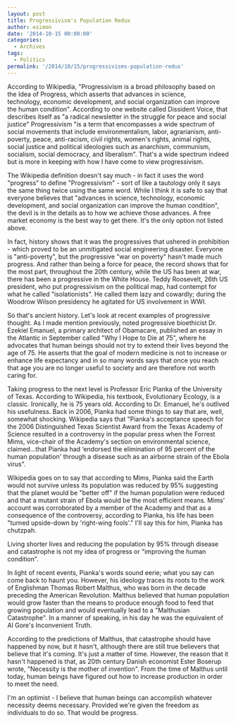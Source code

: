 ```yaml
---
layout: post
title: Progressivism's Population Redux
author: esimon
date: '2014-10-15 00:00:00'
categories:
  - Archives
tags:
  - Politics
permalink: '/2014/10/15/progressivisms-population-redux'
---
```

According to Wikipedia, "Progressivism is a broad philosophy based on the Idea of Progress, which asserts that advances in science, technology, economic development, and social organization can improve the human condition". According to one website called Dissident Voice, that describes itself as "a radical newsletter in the struggle for peace and social justice" Progressivism "is a term that encompasses a wide spectrum of social movements that include environmentalism, labor, agrarianism, anti-poverty, peace, anti-racism, civil rights, women's rights, animal rights, social justice and political ideologies such as anarchism, communism, socialism, social democracy, and liberalism". That's a wide spectrum indeed but is more in keeping with how I have come to view progressivism. 

The Wikipedia definition doesn't say much - in fact it uses the word "progress" to define "Progressivism" - sort of like a tautology only it says the same thing twice using the same word. While I think it is safe to say that everyone believes that "advances in science, technology, economic development, and social organization can improve the human condition", the devil is in the details as to how we achieve those advances. A free market economy is the best way to get there. It's the only option not listed above. 

In fact, history shows that it was the progressives that ushered in prohibition - which proved to be an unmitigated social engineering disaster. Everyone is "anti-poverty", but the progressive "war on poverty" hasn't made much progress. And rather than being a force for peace, the record shows that for the most part, throughout the 20th century, while the US has been at war, there has been a progressive in the White House. Teddy Roosevelt, 26th US president, who put progressivism on the political map, had contempt for what he called "isolationists". He called them lazy and cowardly; during the Woodrow Wilson presidency he agitated for US involvement in WWI. 

So that's ancient history. Let's look at recent examples of progressive thought. As I made mention previously, noted progressive bioethicist Dr. Ezekiel Emanuel, a primary architect of Obamacare, published an essay in the Atlantic in September called "Why I Hope to Die at 75", where he advocates that human beings should not try to extend their lives beyond the age of 75. He asserts that the goal of modern medicine is not to increase or enhance life expectancy and in so many words says that once you reach that age you are no longer useful to society and are therefore not worth caring for. 

Taking progress to the next level is Professor Eric Pianka of the University of Texas. According to Wikipedia, his textbook, Evolutionary Ecology, is a classic. Ironically, he is 75 years old. According to Dr. Emanuel, he's outlived his usefulness. Back in 2006, Pianka had some things to say that are, well, somewhat shocking. Wikipedia says that "Pianka's acceptance speech for the 2006 Distinguished Texas Scientist Award from the Texas Academy of Science resulted in a controversy in the popular press when the Forrest Mims, vice-chair of the Academy's section on environmental science, claimed...that Pianka had ‘endorsed the elimination of 95 percent of the human population' through a disease such as an airborne strain of the Ebola virus".  

Wikipedia goes on to say that according to Mims, Pianka said the Earth would not survive unless its population was reduced by 95% suggesting that the planet would be "better off" if the human population were reduced and that a mutant strain of Ebola would be the most efficient means. Mims' account was corroborated by a member of the Academy and that as a consequence of the controversy, according to Pianka, his life has been "turned upside-down by 'right-wing fools'." I'll say this for him, Pianka has chutzpah. 

Living shorter lives and reducing the population by 95% through disease and catastrophe is not my idea of progress or "improving the human condition".

In light of recent events, Pianka's words sound eerie; what you say can come back to haunt you. However, his ideology traces its roots to the work of Englishman Thomas Robert Malthus, who was born in the decade preceding the American Revolution. Malthus believed that human population would grow faster than the means to produce enough food to feed that growing population and would eventually lead to a "Malthusian Catastrophe". In a manner of speaking, in his day he was the equivalent of Al Gore's Inconvenient Truth. 

According to the predictions of Malthus, that catastrophe should have happened by now, but it hasn't, although there are still true believers that believe that it's coming. It's just a matter of time. However, the reason that it hasn't happened is that, as 20th century Danish economist Ester Boserup wrote, "Necessity is the mother of invention". From the time of Malthus until today, human beings have figured out how to increase production in order to meet the need. 

I'm an optimist - I believe that human beings can accomplish whatever necessity deems necessary. Provided we're given the freedom as individuals to do so. That would be progress. 


